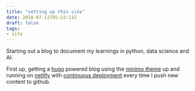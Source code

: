 ```yaml
---
title: "setting up this site"
date: 2018-07-11T05:23:13Z
draft: false
tags:
- site
---
```


Starting out a blog to document my learnings in python, data science and AI.

First up, getting a [hugo](https://gohugo.io/) powered blog using the [minimo theme](https://themes.gohugo.io/minimo/) up and running on [netlify](https://www.netlify.com/) with [continuous deployment](https://www.netlify.com/docs/continuous-deployment/) every time I push new content to github.

